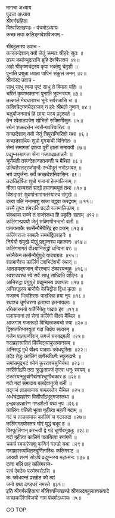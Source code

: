 मागचा अध्याय  
पुढचा अध्याय  
श्रीगर्गसंहिता  
विश्वजित्खण्डः - पंचमोऽध्यायः  
कच्छ तथा कलिङ्गदेशविजयम् -  
  
श्रीबहुलाश्व उवाच -  
कन्कान्देशान् ययौ जेतुं क्रमतः श्रीहरेः सुतः ॥  
तस्य कर्माण्युदाराणि ब्रूहि देवर्षिसत्तम ॥१॥  
अहो श्रीकृष्णचंद्रस्य कृपा भक्तेषु चेदृशी ॥  
पुनाति प्रश्रुता ध्याता पापिनं संकुलं जनम् ॥२॥  
श्रीनारद उवाच -  
साधु साधु त्वया पृष्टं साधु ते विमला मतिः ॥  
चरितं कृष्णभक्तानां पुनाति भुवनत्रयम् ॥३॥  
तत्काले मेघधाराश्च भूमेः सर्वरजांसि च ॥  
कविश्चेद्‌गणयेद्‌राजन् न हरेः श्रीमतो गुणान् ॥४॥  
चतुर्योजनमात्रं हि छाया यस्य प्रदृश्यते ॥  
तेन श्वेतातपत्रेण शोभितो रुक्मिणीसुतः ॥५॥  
रथेन शक्रदत्तेन स्वसैन्यपरिवारितः ॥  
कच्छदेशान् ययौ जेतुं त्रिपुरान्गिरिशो यथा ॥६॥  
कच्छदेशाधिपः शुभ्रो मृगयार्थी विनिर्गतः ॥  
सेनां समागतां ज्ञात्वा पुरीं हालां समाययौ ॥७॥  
प्रद्युम्नस्यागता सेना गजपादप्रताडनैः ॥  
चूर्णयंती तरून्देशान्पातयन्ती च मैथिल ॥८॥  
उत्थितैस्तद्‌रजोवृन्दै-रन्धीभूतं नभोऽभवत् ॥  
भयं प्रापुर्जनाः सर्वे कच्छदेशनिवासिनः ॥९॥  
तदातिहर्षितः शुभ्रो गजानां हेममालिनाम् ॥  
नीत्वा पञ्चशतं सद्यो हयानामयुतं तथा ॥१०॥  
विंशद्‌भारं सुवर्णानामागतस्यास्य संमुखे ॥  
दत्त्वा बलिं ननामाशु स्रजा बद्ध्वा करद्वयम् ॥ ११॥  
तस्मै तुष्टः शंबरारिः प्रददौ रत्‍नमालिकाम् ॥  
संस्थाप्य राज्ये तं राजंस्तथा हि प्रकृतिः सताम् ॥१२॥  
कलिंगान्प्रययौ जेतुं रुक्मिणीनन्दनो बली ॥  
पतत्पताकैः सत्सैन्यैर्मेघैरिंद्र इव व्रजन् ॥१३॥  
कलिंगराजः स्वबलैः समर्थद्विपवाहनैः ॥  
निर्ययौ संमुखे योद्धुं प्रद्युम्नस्य महात्मनः ॥१४॥  
कलिंगमागतं वीक्ष्यानिरुद्धो धन्विनां वरः ॥  
रथेनैकेन तत्सैन्यैर्युयुधे यादवाग्रतः ॥१५॥  
शतबाणैश्च कालिंगं दशभिर्दशभी रथान् ॥  
आतडयद्‌गजान् वीरश्चापं टंकारयन्मुहुः ॥१६॥  
स्वशत्रवश्च स्वे सर्वे साधु साध्विति वादिनः ॥  
आनिरुद्धः प्रयुयुधे प्रद्युम्नस्य प्रपश्यतः ॥१७॥  
अनिरुद्धस्य बाणौघैः केचिद्वीरा द्विधा कृताः ॥  
गजाश्च भिन्नशिरसः पादभिन्ना हया नृप ॥१८॥  
रथाश्च चूर्णचरणा हताश्वा हतनायकाः ॥  
रथिसारथयो वातैर्निपेतुः पादपा इव ॥१९॥  
पलायमानां तां सेनां कलिंगो वीक्ष्य मैथिल ॥  
आजगाम गजारूढो विच्छिन्नकवचो रुषा ॥२०॥  
द्विसप्ततिभारयुतां गदां चिक्षेप सत्वरम् ॥  
गजेन पातयन्‍वीरान् जगर्ज घनवद्बली ॥२१॥  
गदाप्रहारपतितं किंचिद्‌व्याकुलमानसम् ॥  
अनिरुद्धं मृधे वीक्ष्य यादवाः क्रोधपूरिताः ॥२२॥  
तदैव तेडुः कालिंगं बाणैस्तीक्ष्णैः स्फुरत्प्रभैः ॥  
समांसमुद्‍भटं श्येनं कुरराश्चंचुभिर्यथा ॥२३॥  
कालिंगोऽपि तदा क्रुद्धःसज्जं कृत्वा धनुः स्वयम् ॥  
टंकारयन्मुहुर्बाणैर्बाणांश्चूर्णीचकार ह ॥२४॥  
गदो गदां समादाय बलदेवानुजो बली ॥  
तद्‌गजं ताडयामास वामहस्तेन मैथिल ॥२५॥  
अर्धचंद्रप्रहारेण विशीर्णोऽभूद्‌गजस्तथा ॥  
इन्द्रवज्रप्रहारेण गण्डशैलो यथा नृप ॥२६॥  
कालिंगः पतितो भूत्वा गृहीत्वा महतीं गदाम् ॥  
गदं च ताडयामास कालिंगं च गदस्तदा ॥२७॥  
कलिंगगदयोस्तत्र घोरं युद्धं बभूव ह ॥  
विस्फुलिंगान् क्षरन्त्यौ द्वे गदे चूर्णीबभूवतुः ॥२८॥  
गदो गृहीत्वा कालिंगं पातयित्वा रणांगणे ॥  
चकर्ष स्वकरेणाशु फणिनं गरुडो यथा ॥२९॥  
गदाप्रहारव्यथितश्चूर्णितास्थिः कलिंगराट् ॥  
आययौ शरणं सोऽपि प्रद्युम्नस्य महात्मनः ॥३०॥  
दत्वा बलिं प्राह कलिंगराज-  
     स्त्वं देवदेवः परमेश्वरोऽसि ॥  
कः क्रोधवन्तं प्रसहेत कौ त्वां  
     जनो यथा दण्डधरं नमस्ते ॥३१॥  
इति श्रीगर्गसंहितायां श्रीविश्वजित्खण्डे श्रीनारदबहुलाश्वसंवादे  
कच्छकलिंगविजयो नाम पंचमोऽध्यायः ॥५॥  
  
GO TOP
